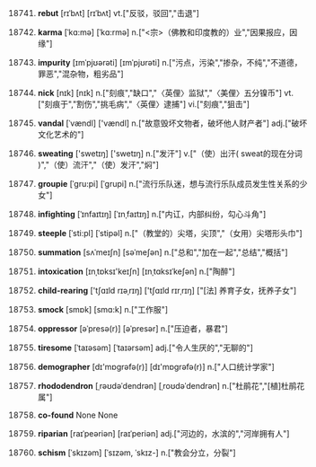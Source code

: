 18741. **rebut**
[rɪˈbʌt]  [rɪˈbʌt]
vt.["反驳，驳回","击退"]  

18742. **karma**
[ˈkɑ:mə]  [ˈkɑ:rmə]
n.["<宗>（佛教和印度教的）业","因果报应，因缘"]  

18743. **impurity**
[ɪmˈpjʊərəti]  [ɪmˈpjʊrəti]
n.["污点，污染","掺杂，不纯","不道德，罪恶","混杂物，粗劣品"]  

18744. **nick**
[nɪk]  [nɪk]
n.["刻痕","缺口","〈英俚〉监狱","〈美俚〉五分镍币"]  vt.["刻痕于","割伤","挑毛病","〈英俚〉逮捕"]  vi.["刻痕","狙击"]  

18745. **vandal**
[ˈvændl]  ['vændl]
n.["故意毁坏文物者，破坏他人财产者"]  adj.["破坏文化艺术的"]  

18746. **sweating**
['swetɪŋ]  ['swetɪŋ]
n.["发汗"]  v.["（使）出汗( sweat的现在分词 )","（使）流汗","（使）发汗","焖"]  

18747. **groupie**
[ˈgru:pi]  [ˈɡrupi]
n.["流行乐队迷，想与流行乐队成员发生性关系的少女"]  

18748. **infighting**
[ˈɪnfaɪtɪŋ]  [ˈɪnˌfaɪtɪŋ]
n.["内讧，内部纠纷，勾心斗角"]  

18749. **steeple**
[ˈsti:pl]  [ˈstipəl]
n.["（教堂的）尖塔，尖顶","（女用）尖塔形头巾"]  

18750. **summation**
[sʌˈmeɪʃn]  [səˈmeʃən]
n.["总和","加在一起","总结","概括"]  

18751. **intoxication**
[ɪnˌtɒksɪ'keɪʃn]  [ɪnˌtɑksɪˈkeʃən]
n.["陶醉"]  

18752. **child-rearing**
['tʃɑɪld rɪəˌrɪŋ]  ['tʃɑɪld rɪrˌrɪŋ]
["[法] 养育子女，抚养子女"]  

18753. **smock**
[smɒk]  [smɑ:k]
n.["工作服"]  

18754. **oppressor**
[əˈpresə(r)]  [əˈpresər]
n.["压迫者，暴君"]  

18755. **tiresome**
[ˈtaɪəsəm]  [ˈtaɪərsəm]
adj.["令人生厌的","无聊的"]  

18756. **demographer**
[dɪ'mɒɡrəfə(r)]  [dɪ'mɒɡrəfə(r)]
n.["人口统计学家"]  

18757. **rhododendron**
[ˌrəʊdəˈdendrən]  [ˌroʊdəˈdendrən]
n.["杜鹃花","[植]杜鹃花属"]  

18758. **co-found**
None
None

18759. **riparian**
[raɪˈpeəriən]  [raɪˈperiən]
adj.["河边的，水滨的","河岸拥有人"]  

18760. **schism**
[ˈskɪzəm]  [ˈsɪzəm, ˈskɪz-]
n.["教会分立，分裂"]  

